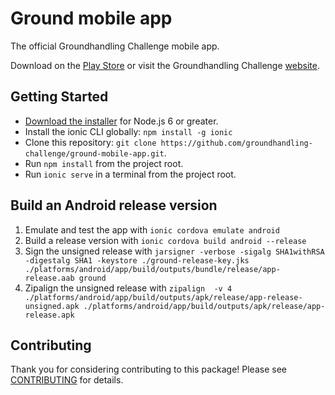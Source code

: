 # Ground mobile app

The official Groundhandling Challenge mobile app.

Download on the [Play Store](https://play.google.com/store/apps/details?id=de.schmidt_voigt.ground) or visit the Groundhandling Challenge [website](https://www.groundhandlingchallenge.com).

## Getting Started

* [Download the installer](https://nodejs.org/) for Node.js 6 or greater.
* Install the ionic CLI globally: `npm install -g ionic`
* Clone this repository: `git clone https://github.com/groundhandling-challenge/ground-mobile-app.git`.
* Run `npm install` from the project root.
* Run `ionic serve` in a terminal from the project root.

## Build an Android release version

1. Emulate and test the app with `ionic cordova emulate android`
2. Build a release version with `ionic cordova build android --release`
3. Sign the unsigned release with `jarsigner -verbose -sigalg SHA1withRSA -digestalg SHA1 -keystore ./ground-release-key.jks ./platforms/android/app/build/outputs/bundle/release/app-release.aab ground`
4. Zipalign the unsigned release with `zipalign  -v 4 ./platforms/android/app/build/outputs/apk/release/app-release-unsigned.apk ./platforms/android/app/build/outputs/apk/release/app-release.apk`

## Contributing

Thank you for considering contributing to this package! Please see [CONTRIBUTING](CONTRIBUTING.md) for details.
